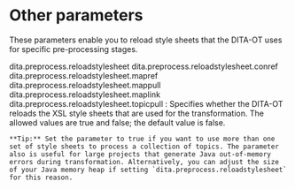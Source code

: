 # Other parameters

These parameters enable you to reload style sheets that the DITA-OT uses for specific pre-processing stages.

 dita.preprocess.reloadstylesheet
  dita.preprocess.reloadstylesheet.conref 
  dita.preprocess.reloadstylesheet.mapref 
  dita.preprocess.reloadstylesheet.mappull 
  dita.preprocess.reloadstylesheet.maplink 
  dita.preprocess.reloadstylesheet.topicpull 
 :   Specifies whether the DITA-OT reloads the XSL style sheets that are used for the transformation. The allowed values are true and false; the default value is false.

    **Tip:** Set the parameter to true if you want to use more than one set of style sheets to process a collection of topics. The parameter also is useful for large projects that generate Java out-of-memory errors during transformation. Alternatively, you can adjust the size of your Java memory heap if setting `dita.preprocess.reloadstylesheet` for this reason.

 